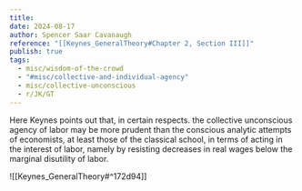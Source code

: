 ```yaml
---
title: 
date: 2024-08-17
author: Spencer Saar Cavanaugh
reference: "[[Keynes_GeneralTheory#Chapter 2, Section III]]"
publish: true
tags:
  - misc/wisdom-of-the-crowd
  - "#misc/collective-and-individual-agency"
  - misc/collective-unconscious
  - r/JK/GT
---
```

Here Keynes points out that, in certain respects. the collective unconscious agency of labor may be more prudent than the conscious analytic attempts of economists, at least those of the classical school, in terms of acting in the interest of labor, namely by resisting decreases in real wages below the marginal disutility of labor.

![[Keynes_GeneralTheory#^172d94]]
